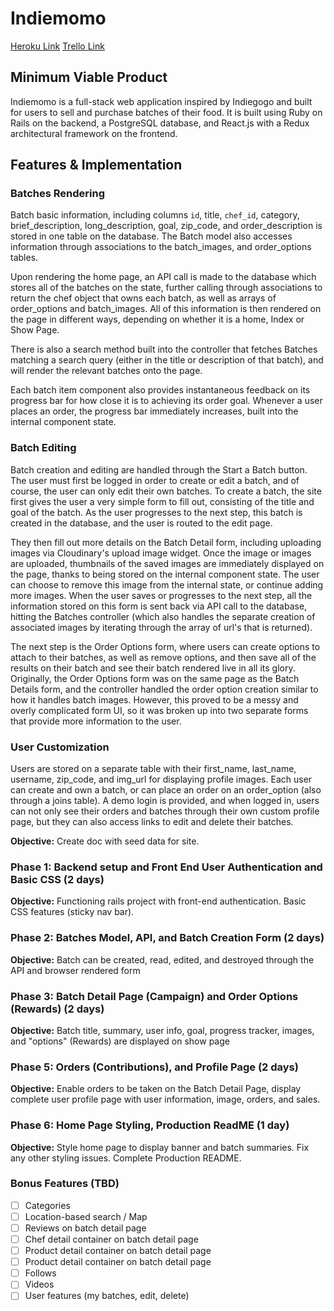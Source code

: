 # Indiemomo

[Heroku Link](https://indiemomo.herokuapp.com)
[Trello Link](https://trello.com/b/RGytZ2SN/indiemomo)

## Minimum Viable Product
Indiemomo is a full-stack web application inspired by Indiegogo and built for users to sell and purchase batches of their food. It is built using Ruby on Rails on the backend, a PostgreSQL database, and React.js with a Redux architectural framework on the frontend.



## Features & Implementation






### Batches Rendering
Batch basic information, including columns ```id```, title, ```chef_id```, category, brief_description, long_description, goal, zip_code, and order_description is stored in one table on the database. The Batch model also accesses information through associations to the batch_images, and order_options tables.

Upon rendering the home page, an API call is made to the database which stores all of the batches on the state, further calling through associations to return the chef object that owns each batch, as well as arrays of order_options and batch_images. All of this information is then rendered on the page in different ways, depending on whether it is a home, Index or Show Page.

There is also a search method built into the controller that fetches Batches matching a search query (either in the title or description of that batch), and will render the relevant batches onto the page.

Each batch item component also provides instantaneous feedback on its progress bar for how close it is to achieving its order goal. Whenever a user places an order, the progress bar immediately increases, built into the internal component state.

### Batch Editing

Batch creation and editing are handled through the Start a Batch button. The user must first be logged in order to create or edit a batch, and of course, the user can only edit their own batches. To create a batch, the site first gives the user a very simple form to fill out, consisting of the title and goal of the batch. As the user progresses to the next step, this batch is created in the database, and the user is routed to the edit page.

They then fill out more details on the Batch Detail form, including uploading images via Cloudinary's upload image widget. Once the image or images are uploaded, thumbnails of the saved images are immediately displayed on the page, thanks to being stored on the internal component state. The user can choose to remove this image from the internal state, or continue adding more images. When the user saves or progresses to the next step, all the information stored on this form is sent back via API call to the database, hitting the Batches controller (which also handles the separate creation of associated images by iterating through the array of url's that is returned).

The next step is the Order Options form, where users can create options to attach to their batches, as well as remove options, and then save all of the results on their batch and see their batch rendered live in all its glory. Originally, the Order Options form was on the same page as the Batch Details form, and the controller handled the order option creation similar to how it handles batch images. However, this proved to be a messy and overly complicated form UI, so it was broken up into two separate forms that provide more information to the user. 

### User Customization
Users are stored on a separate table with their first_name, last_name, username, zip_code, and img_url for displaying profile images. Each user can create and own a batch, or can place an order on an order_option (also through a joins table). A demo login is provided, and when logged in, users can not only see their orders and batches through their own custom profile page, but they can also access links to edit and delete their batches.


**Objective:** Create doc with seed data for site.

### Phase 1: Backend setup and Front End User Authentication and Basic CSS (2 days)
**Objective:** Functioning rails project with front-end authentication. Basic CSS features (sticky nav bar).

### Phase 2: Batches Model, API, and Batch Creation Form (2 days)
**Objective:** Batch can be created, read, edited, and destroyed through the API and browser rendered form

### Phase 3: Batch Detail Page (Campaign) and Order Options (Rewards) (2 days)
**Objective:** Batch title, summary, user info, goal, progress tracker, images, and "options" (Rewards) are displayed on show page  

### Phase 5: Orders (Contributions), and Profile Page (2 days)
**Objective:** Enable orders to be taken on the Batch Detail Page, display complete user profile page with user information, image, orders, and sales.

### Phase 6: Home Page Styling, Production ReadME (1 day)
**Objective:** Style home page to display banner and batch summaries. Fix any other styling issues. Complete Production README.   


### Bonus Features (TBD)
- [ ] Categories
- [ ] Location-based search / Map
- [ ] Reviews on batch detail page
- [ ] Chef detail container on batch detail page
- [ ] Product detail container on batch detail page
- [ ] Product detail container on batch detail page
- [ ] Follows
- [ ] Videos
- [ ] User features (my batches, edit, delete)
